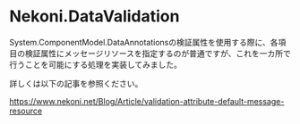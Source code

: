 # Nekoni.DataValidation

System.ComponentModel.DataAnnotationsの検証属性を使用する際に、各項目の検証属性にメッセージリソースを指定するのが普通ですが、これを一カ所で行うことを可能にする処理を実装してみました。

詳しくは以下の記事を参照ください。

https://www.nekoni.net/Blog/Article/validation-attribute-default-message-resource
